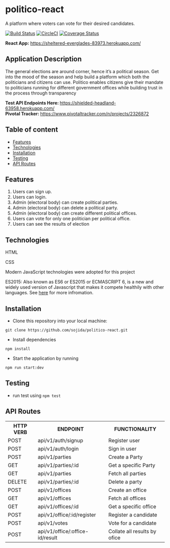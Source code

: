 # politico-react

A platform where voters can vote for their desired candidates.

[![Build Status](https://travis-ci.com/sojida/politico-react.svg?branch=develop)](https://travis-ci.com/sojida/politico-react)
[![CircleCI](https://circleci.com/gh/sojida/politico-react.svg?style=svg)](https://circleci.com/gh/sojida/politico-react)
[![Coverage Status](https://coveralls.io/repos/github/sojida/politico-react/badge.svg?branch=develop)](https://coveralls.io/github/sojida/politico-react?branch=develop)

<b>React App:</b> https://sheltered-everglades-83973.herokuapp.com/ <br/>

## Application Description

The general elections are around corner, hence it’s a political season. Get into the mood of the
season and help build a platform which both the politicians and citizens can use.
Politico enables citizens give their mandate to politicians running for different government offices
while building trust in the process through transparency

<b> Test API Endpoints Here: </b> https://shielded-headland-63958.herokuapp.com/ <br/>
<b> Pivotal Tracker: </b>https://www.pivotaltracker.com/n/projects/2326872<br/>

## Table of content

- [Features](#features)
- [Technologies](#technologies)
- [Installation](#installation)
- [Testing](#testing)
- [API Routes](#api-routes)

## Features

1. Users can sign up.
2. Users can login.
3. Admin (electoral body) can create political parties.
4. Admin (electoral body) can delete a political party.
5. Admin (electoral body) can create different ​political offices​.
6. Users can vote for only one politician per ​political office​.
7. Users can see the results of election

## Technologies

HTML

CSS

Modern JavaScript technologies were adopted for this project

ES2015: Also known as ES6 or ES2015 or ECMASCRIPT 6, is a new and widely used version of Javascript
that makes it compete healthily with other languages. See [here](https://en.wikipedia.org/wiki/ECMAScript) for more infromation.

## Installation

- Clone this repository into your local machine:

`git clone https://github.com/sojida/politico-react.git`

- Install dependencies

`npm install`

- Start the application by running

`npm run start:dev`

## Testing

- run test using `npm test`

## API Routes

<table>
<tr><th>HTTP VERB</th><th>ENDPOINT</th><th>FUNCTIONALITY</th></tr>

<tr><td>POST</td> <td>api/v1/auth/signup</td> <td>Register user</td></tr>

<tr><td>POST</td> <td>api/v1/auth/login</td> <td>Sign in user</td></tr>

<tr><td>POST</td> <td>api/v1/parties</td> <td>Create a Party</td></tr>

<tr><td>GET</td> <td>api/v1/parties/:id</td> <td>Get a specific Party</td></tr>

<tr><td>GET</td> <td>api/v1/parties</td> <td>Fetch all parties</td></tr>

<tr><td>DELETE</td> <td>api/v1/parties/:id</td> <td>Delete a party</td></tr>

<tr><td>POST</td> <td>api/v1/offices</td> <td>Create an office</td></tr>

<tr><td>GET</td> <td>api/v1/offices</td> <td>Fetch all offices</td></tr>

<tr><td>GET</td> <td>api/v1/offices/:id</td> <td>Get a specific office</td></tr>

<tr><td>POST</td> <td>api/v1/office/:id/register</td> <td>Register a candidate</td></tr>

<tr><td>POST</td> <td>api/v1/votes</td> <td>Vote for a candidate</td></tr>

<tr><td>POST</td> <td>api/v1/office/:office-id/result</td> <td>Collate all results by ofice</td></tr>

</table>
